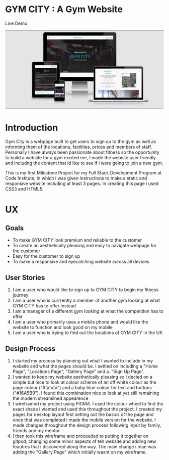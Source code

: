 # GYM CITY : A Gym Website

Live Demo

<img src="assets/images/responsive.jpg">


# Introduction

Gym City is a webpage built to get users to sign up to the gym as well as informing them of the locations, facilities, prices and members of staff. Personally I have always been passionate about fitness so the opportunity to build a website for a gym excited me, I made the webiste user friendly and includng the content that id like to see if i were going to join a new gym.

This is my first Milestone Project for my Full Stack Development Program at Code Institute, in which i was given instructions to make a static and responsive website including at least 3 pages. In creating this page i used CSS3 and HTML5.

# UX

## Goals
  

  
* To make GYM CITY look premium and reliable to the customer
* To create an aesthetically pleasing and easy to navigate webpage for the customer
* Easy for the customer to sign up
* To make a responsive and eyecatching website across all devices

 
## User Stories

1. I am a user who would like to sign up to GYM CITY to begin my fitness journey
1. I am a user who is currrently a member of another gym looking at what GYM CITY has to offer instead
1. I am a manager of a different gym looking at what the competition has to offer
1. I am a user who primarily uses a mobile phone and would like the website to function and look good on my mobile
1. I am a user who is trying to find out the locations of GYM CITY in the UK


## Design Process

1. I started my process by planning out what I wanted to include in my website and what the pages should be. I settled on including a "Home Page", "Locations Page", "Gallery Page" and a. "Sign Up Page". 
1. I wanted to keep my website aesthetically pleasing so I decied on a simple but nice to look at colour scheme of an off white colour as the page colour ("#fafafa") and a baby blue colour for text and buttons ("#16A5B9"), I found this combination nice to look at yet still remaining the modern streamlined appearence
1. I wireframed my project using FIGMA. I used the colour wheel to find the exact shade I wanted and used this throughout the project. I created my pages for desktop layout first setting out the basics of the page and once that was completed i made the mobile version for the website. I made changes throughout the design process following input by family, friends and my mentor
1. I then took this wireframe and proceeded to putting it together on gitpod, changing some minor aspects of teh website and adding new feautres that i discovered along the way. The main change i mae was adding the "Gallery Page" which initially wasnt on my wireframe.
